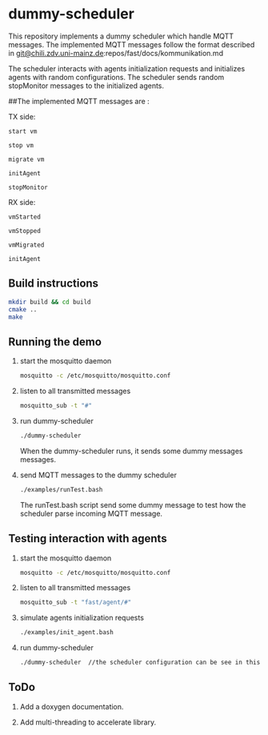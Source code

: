 # dummy-scheduler
This repository implements a dummy scheduler which handle MQTT messages.
The implemented MQTT messages follow the format described in git@chili.zdv.uni-mainz.de:repos/fast/docs/kommunikation.md 

The scheduler interacts with agents initialization requests and initializes agents with random configurations.
The scheduler sends random stopMonitor messages to the initialized agents.


##The implemented MQTT messages are :

TX side:

    start vm

    stop vm

    migrate vm 

    initAgent

    stopMonitor


RX side:

    vmStarted

    vmStopped

    vmMigrated

    initAgent



## Build instructions

```bash
mkdir build && cd build
cmake ..
make
```

## Running the demo

1. start the mosquitto daemon 

    ```bash  
    mosquitto -c /etc/mosquitto/mosquitto.conf
    ```
2. listen to all transmitted messages

    ```bash
    mosquitto_sub -t "#"
    ```
3. run dummy-scheduler

    ```bash
    ./dummy-scheduler
    ```

    When the dummy-scheduler runs, it sends some dummy messages messages.
4. send MQTT messages to the dummy scheduler

    ```bash
    ./examples/runTest.bash
    ```

    The runTest.bash script send some dummy message to test how the scheduler parse incoming MQTT message.

## Testing interaction with agents
1. start the mosquitto daemon 

    ```bash  
    mosquitto -c /etc/mosquitto/mosquitto.conf
    ```
2. listen to all transmitted messages

    ```bash
    mosquitto_sub -t "fast/agent/#"
    ```
3. simulate agents initialization requests

    ```bash
    ./examples/init_agent.bash
    ```
4. run dummy-scheduler

    ```bash
    ./dummy-scheduler  //the scheduler configuration can be see in this file  ./scheduler.conf  
    ```
   
## ToDo

1. Add a doxygen documentation.

2. Add multi-threading to accelerate library.
